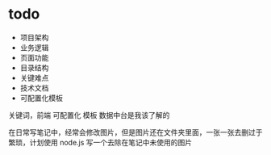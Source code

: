 # todo
- 项目架构
- 业务逻辑
- 页面功能
- 目录结构
- 关键难点
- 技术文档
- 可配置化模板

关键词，前端 可配置化 模板
数据中台是我该了解的



在日常写笔记中，经常会修改图片，但是图片还在文件夹里面，一张一张去删过于繁琐，计划使用 node.js 写一个去除在笔记中未使用的图片

